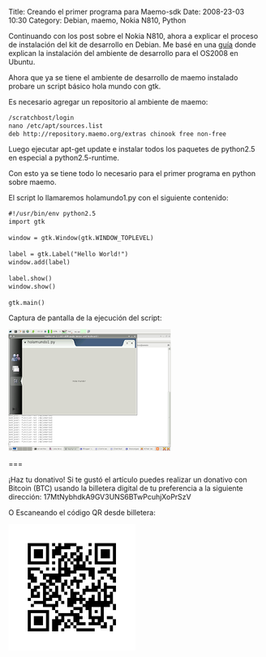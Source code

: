 Title: Creando el primer programa para Maemo-sdk
Date: 2008-23-03 10:30
Category: Debian, maemo, Nokia N810, Python

Continuando con los post sobre el Nokia N810, ahora a explicar 
el proceso de instalación del kit de desarrollo en Debian.
Me basé en una [guía](http://linuxuk.blogspot.com/2008/01/installing-os2008-development.html) donde explican la instalación del ambiente 
de desarrollo para el OS2008 en Ubuntu.


Ahora que ya se tiene el ambiente de desarrollo de maemo instalado 
probare un script básico hola mundo con gtk.

Es necesario agregar un repositorio al ambiente de maemo:
```
/scratchbost/login
nano /etc/apt/sources.list
deb http://repository.maemo.org/extras chinook free non-free
```

Luego ejecutar apt-get update e instalar todos los paquetes de python2.5 
en especial a python2.5-runtime.

Con esto ya se tiene todo lo necesario para el primer programa en python sobre maemo.

El script lo llamaremos holamundo1.py con el siguiente contenido:

```
#!/usr/bin/env python2.5
import gtk

window = gtk.Window(gtk.WINDOW_TOPLEVEL)

label = gtk.Label("Hello World!")
window.add(label)

label.show()
window.show()

gtk.main()
```

Captura de pantalla de la ejecución del script:

![Hola Mundo desde Maemo](./imagenes/holamundo-maemosdk.png)

===

¡Haz tu donativo!
Si te gustó el artículo puedes realizar un donativo con Bitcoin (BTC) 
usando la billetera digital de tu preferencia a la siguiente 
dirección: 17MtNybhdkA9GV3UNS6BTwPcuhjXoPrSzV

O Escaneando el código QR desde billetera:

![17MtNybhdkA9GV3UNS6BTwPcuhjXoPrSzV](./imagenes/17MtNybhdkA9GV3UNS6BTwPcuhjXoPrSzV.png)

